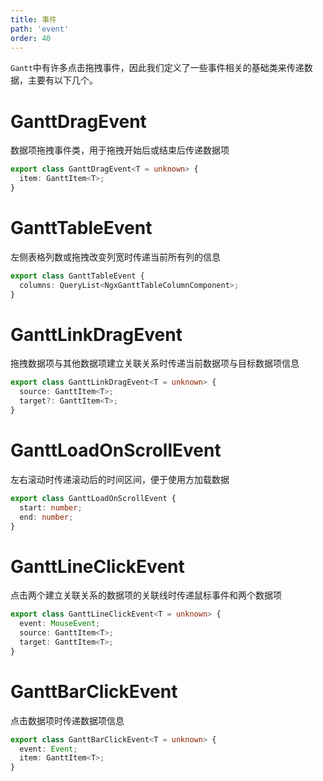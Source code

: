 ```yaml
---
title: 事件
path: 'event'
order: 40
---
```


`Gantt`中有许多点击拖拽事件，因此我们定义了一些事件相关的基础类来传递数据，主要有以下几个。

# GanttDragEvent

数据项拖拽事件类，用于拖拽开始后或结束后传递数据项

```ts
export class GanttDragEvent<T = unknown> {
  item: GanttItem<T>;
}
```

# GanttTableEvent

左侧表格列数或拖拽改变列宽时传递当前所有列的信息

```ts
export class GanttTableEvent {
  columns: QueryList<NgxGanttTableColumnComponent>;
}
```

# GanttLinkDragEvent

拖拽数据项与其他数据项建立关联关系时传递当前数据项与目标数据项信息

```ts
export class GanttLinkDragEvent<T = unknown> {
  source: GanttItem<T>;
  target?: GanttItem<T>;
}
```

# GanttLoadOnScrollEvent

左右滚动时传递滚动后的时间区间，便于使用方加载数据

```ts
export class GanttLoadOnScrollEvent {
  start: number;
  end: number;
}
```

# GanttLineClickEvent

点击两个建立关联关系的数据项的关联线时传递鼠标事件和两个数据项

```ts
export class GanttLineClickEvent<T = unknown> {
  event: MouseEvent;
  source: GanttItem<T>;
  target: GanttItem<T>;
}
```

# GanttBarClickEvent

点击数据项时传递数据项信息

```ts
export class GanttBarClickEvent<T = unknown> {
  event: Event;
  item: GanttItem<T>;
}
```
